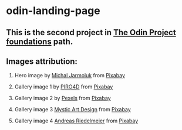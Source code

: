 # odin-landing-page

## This is the second project in **[The Odin Project](https://www.theodinproject.com/)** [foundations](https://www.theodinproject.com/paths/foundations) path.



## Images attribution:

1. Hero image by <a href="https://pixabay.com/users/jarmoluk-143740/?utm_source=link-attribution&amp;utm_medium=referral&amp;utm_campaign=image&amp;utm_content=604019">Michal Jarmoluk</a> from <a href="https://pixabay.com/?utm_source=link-attribution&amp;utm_medium=referral&amp;utm_campaign=image&amp;utm_content=604019">Pixabay</a>


2. Gallery image 1 by <a href="https://pixabay.com/users/piro4d-2707530/?utm_source=link-attribution&amp;utm_medium=referral&amp;utm_campaign=image&amp;utm_content=2118857">PIRO4D</a> from <a href="https://pixabay.com/?utm_source=link-attribution&amp;utm_medium=referral&amp;utm_campaign=image&amp;utm_content=2118857">Pixabay</a>

3. Gallery image 2 by <a href="https://pixabay.com/users/pexels-2286921/?utm_source=link-attribution&amp;utm_medium=referral&amp;utm_campaign=image&amp;utm_content=2179220">Pexels</a> from <a href="https://pixabay.com/?utm_source=link-attribution&amp;utm_medium=referral&amp;utm_campaign=image&amp;utm_content=2179220">Pixabay</a>

4. Gallery image 3 <a href="https://pixabay.com/users/mysticsartdesign-322497/?utm_source=link-attribution&amp;utm_medium=referral&amp;utm_campaign=image&amp;utm_content=2209439">Mystic Art Design</a> from <a href="https://pixabay.com/?utm_source=link-attribution&amp;utm_medium=referral&amp;utm_campaign=image&amp;utm_content=2209439">Pixabay</a>

5. Gallery image 4 <a href="https://pixabay.com/users/riedelmeier-130476/?utm_source=link-attribution&amp;utm_medium=referral&amp;utm_campaign=image&amp;utm_content=1216469">Andreas Riedelmeier</a> from <a href="https://pixabay.com/?utm_source=link-attribution&amp;utm_medium=referral&amp;utm_campaign=image&amp;utm_content=1216469">Pixabay</a>
